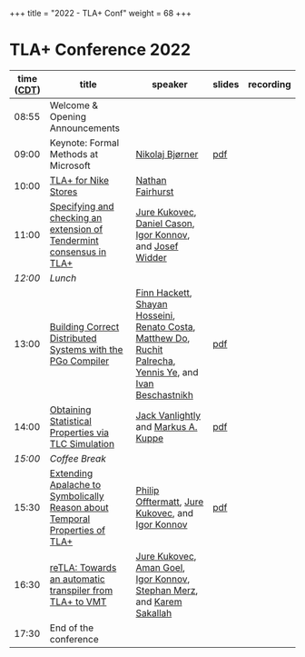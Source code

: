 +++
title = "2022 - TLA+ Conf"
weight = 68
+++

# TLA+ Conference 2022


time ([CDT](https://www.timeanddate.com/time/zone/usa/st-louis))  | title  | speaker | slides | recording |
------|--------|---------|--------|------------
08:55 | Welcome & Opening Announcements | |  |  |
09:00 | Keynote: Formal Methods at Microsoft | [Nikolaj Bjørner](https://www.microsoft.com/en-us/research/people/nbjorner/) | [pdf](/2022/FormalMethodsAtMicrosoftNikolajBjornerTLAConference2022.pdf) |  |
10:00 | [TLA+ for Nike Stores](/2022/sub1.pdf) | [Nathan Fairhurst](https://www.linkedin.com/in/nathanfairhurst/) |  |  |
11:00 | [Specifying and checking an extension of Tendermint consensus in TLA+](/2022/sub6.pdf) | [Jure Kukovec](https://dblp.org/pid/219/2203.html), [Daniel Cason](https://www.linkedin.com/in/daniel-cason-49975921b/), [Igor Konnov](https://konnov.github.io), and [Josef Widder](https://ti.tuwien.ac.at/ecs/people/widder) |  |  |
_12:00_ |	*Lunch* |
13:00 | [Building Correct Distributed Systems with the PGo Compiler](/2022/sub2.pdf) | [Finn Hackett](https://fhackett.github.io), [Shayan Hosseini](https://shayanh.com/), [Renato Costa](), [Matthew Do](), [Ruchit Palrecha](https://www.linkedin.com/in/ruchitpalrecha/), [Yennis Ye](https://www.linkedin.com/in/yennis-ye-44605021b/), and [Ivan Beschastnikh](https://www.cs.ubc.ca/~bestchai/) | [pdf](/2022/FinnHackettPGo.pdf) |  |
14:00 | [Obtaining Statistical Properties via TLC Simulation](/2022/sub4.pdf) | [Jack Vanlightly](https://www.linkedin.com/in/jack-vanlightly-1153b44a/) and [Markus A. Kuppe](https://www.linkedin.com/in/markus-kuppe-643559180/) | [pdf](/2022/JackMarkusTLA+Statistics.pdf) |  |
_15:00_ | *Coffee Break* |
15:30 | [Extending Apalache to Symbolically Reason about Temporal Properties of TLA+](/2022/sub3.pdf) | [Philip Offtermatt](https://p-offtermatt.github.io/), [Jure Kukovec](https://dblp.org/pid/219/2203.html), and [Igor Konnov](https://konnov.github.io) | [pdf](PhilipOfftermattTemporalPropsApalache.pdf) |  |
16:30 | [reTLA: Towards an automatic transpiler from TLA+ to VMT](/2022/sub7.pdf) | [Jure Kukovec](https://dblp.org/pid/219/2203.html), [Aman Goel](https://aman-goel.github.io), [Igor Konnov](https://konnov.github.io), [Stephan Merz](https://members.loria.fr/Stephan.Merz/), and [Karem Sakallah](https://web.eecs.umich.edu/~karem/) |  |  |
17:30 | End of the conference |
